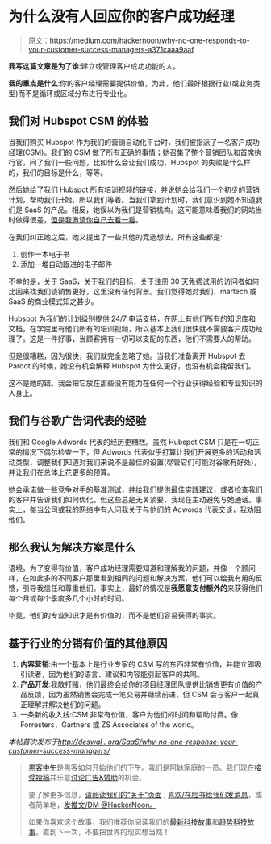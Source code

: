 # 为什么没有人回应你的客户成功经理

> 原文：<https://medium.com/hackernoon/why-no-one-responds-to-your-customer-success-managers-a371caaa9aaf>

**我写这篇文章是为了谁**:建立或管理客户成功功能的人。

**我的重点是什么**:你的客户经理需要提供价值，为此，他们最好根据行业(或业务类型)而不是循环或区域分布进行专业化。

## 我们对 Hubspot CSM 的体验

当我们购买 Hubspot 作为我们的营销自动化平台时，我们被指派了一名客户成功经理(CSM)。我们的 CSM 做了所有正确的事情；她召集了整个营销团队和首席执行官，问了我们一些问题，比如什么会让我们成功，Hubspot 的失败是什么样的，我们的目标是什么，等等。

然后她给了我们 Hubspot 所有培训视频的链接，并说她会给我们一个初步的营销计划，帮助我们开始。所以我们等着。当我们拿到计划时，我们意识到她不知道我们是 SaaS 的产品。相反，她误以为我们是营销机构。这可能意味着我们的网站当时做得很差，[但是我邀请你自己去看一看](http://web.archive.org/web/20131118012233/http://visualwebsiteoptimizer.com/)。

在我们纠正她之后，她又提出了一些其他的竞选想法。所有这些都是:

1.  创作一本电子书
2.  添加一堆自动跟进的电子邮件

不幸的是，关于 SaaS，关于我们的目标，关于注册 30 天免费试用的访问者如何比回来找我们谈销售更好，这里没有任何背景。我们觉得她对我们、martech 或 SaaS 的商业模式知之甚少。

Hubspot 为我们的计划级别提供 24/7 电话支持，在网上有他们所有的知识库和文档，在学院里有他们所有的培训视频，所以基本上我们很快就不需要客户成功经理了。这是一件好事，当顾客拥有一切可以支配的东西，他们不需要人的帮助。

但是很糟糕，因为很快，我们就完全忽略了她。当我们准备离开 Hubspot 去 Pardot 的时候，她没有机会解释 Hubspot 为什么更好，也没有机会挽留我们。

这不是她的错。我会把它放在那些没有能力在任何一个行业获得经验和专业知识的人身上。

## 我们与谷歌广告词代表的经验

我们和 Google Adwords 代表的经历更糟糕。虽然 Hubspot CSM 只是在一切正常的情况下偶尔检查一下，但 Adwords 代表似乎打算让我们开展更多的活动和活动类型，调整我们知道对我们来说不是最佳的设置(尽管它们可能对谷歌有好处)，并让我们在总体上花更多的预算。

她会承诺做一些竞争对手的基准测试，并给我们提供最佳实践建议，或者检查我们的客户并告诉我们如何优化，但这些总是无关紧要，我现在主动避免与她通话。事实上，每当公司或我的网络中有人问我关于与他们的 Adwords 代表交谈，我劝阻他们。

## 那么我认为解决方案是什么

语境。为了变得有价值，客户成功经理需要知道和理解我的问题，并像一个顾问一样，在如此多的不同客户那里看到相同的问题和解决方案，他们可以给我有用的反馈，引导我信任和尊重他们。事实上，最好的情况是**我愿意支付额外的**来获得他们每个月或每个季度多几个小时的时间。

毕竟，他们的专业知识才是有价值的，而不是他们容易获得的事实。

## 基于行业的分销有价值的其他原因

1.  **内容营销**:由一个基本上是行业专家的 CSM 写的东西非常有价值，并能立即吸引读者，因为他们的语言、建议和内容能引起客户的共鸣。
2.  **产品开发**:我敢打赌，他们最终会给你的项目经理团队提供比销售更有价值的产品反馈，因为虽然销售会完成一笔交易并继续前进，但 CSM 会与客户一起真正理解并解决他们的问题。
3.  一条新的收入线:CSM 非常有价值，客户为他们的时间和帮助付费。像 Forresters，Gartners 或 ZS Associates of the world。

*本帖首次发布于*[*http://deswal . org/SaaS/why-no-one-response-your-customer-success-managers/*](http://deswal.org/saas/why-no-one-responds-to-your-customer-success-managers/)

> [黑客中午](http://bit.ly/Hackernoon)是黑客如何开始他们的下午。我们是阿妹家庭的一员。我们现在[接受投稿](http://bit.ly/hackernoonsubmission)并乐意[讨论广告&赞助](mailto:partners@amipublications.com)的机会。
> 
> 要了解更多信息，[请阅读我们的“关于”页面](https://goo.gl/4ofytp) , [喜欢/在脸书给我们发消息](http://bit.ly/HackernoonFB)，或者简单地，[发推文/DM @HackerNoon。](https://goo.gl/k7XYbx)
> 
> 如果你喜欢这个故事，我们推荐你阅读我们的[最新科技故事](http://bit.ly/hackernoonlatestt)和[趋势科技故事](https://hackernoon.com/trending)。直到下一次，不要把世界的现实想当然！